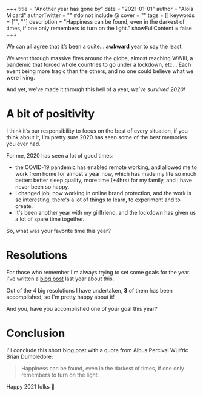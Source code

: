 +++
title = "Another year has gone by"
date = "2021-01-01"
author = "Aloïs Micard"
authorTwitter = "" #do not include @
cover = ""
tags = []
keywords = ["", ""]
description = "Happiness can be found, even in the darkest of times, if one only remembers to turn on the light."
showFullContent = false
+++

We can all agree that it’s been a quite... **awkward** year to say the least.

We went through massive fires around the globe, almost reaching WWIII, a pandemic that forced whole countries to go under a lockdown, etc… 
Each event being more tragic than the others, and no one could believe what we were living.

And yet, we’ve made it through this hell of a year, *we’ve survived 2020!*

# A bit of positivity

I think it’s our responsibility to focus on the best of every situation, if you think about it,
I'm pretty sure 2020 has seen some of the best memories you ever had.

For me, 2020 has seen a lot of good times: 

- the COVID-19 pandemic has enabled remote working, and allowed me to work
from home for almost a year now, which has made my life so much better: better sleep quality, more time (+4hrs) for
my family, and I have never been so happy.
- I changed job, now working in online brand protection, and the work is so interesting, there's a lot
of things to learn, to experiment and to create.
- It's been another year with my girlfriend, and the lockdown has given us a lot of spare time together.

So, what was your favorite time this year? 

# Resolutions

For those who remember I'm always trying to set some goals for the year. I've written a [blog post](https://blog.creekorful.com/2020/01/taking-new-year-resolutions-seriously/) last year
about this.

Out of the 4 big resolutions I have undertaken, **3** of them has been accomplished, so I'm pretty happy about it!

And you, have you accomplished one of your goal this year?

# Conclusion

I'll conclude this short blog post with a quote from Albus Percival Wulfric Brian Dumbledore:

> Happiness can be found, even in the darkest of times, if one only remembers to turn on the light.

Happy 2021 folks 💙